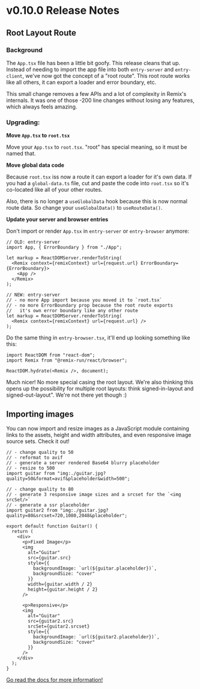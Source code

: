 # v0.10.0 Release Notes

## Root Layout Route

### Background

The `App.tsx` file has been a little bit goofy. This release cleans that up. Instead of needing to import the app file into both `entry-server` and `entry-client`, we've now got the concept of a "root route". This root route works like all others, it can export a loader and error boundary, etc.

This small change removes a few APIs and a lot of complexity in Remix's internals. It was one of those -200 line changes without losing any features, which always feels amazing.

### Upgrading:

**Move `App.tsx` to `root.tsx`**

Move your `App.tsx` to `root.tsx`. "root" has special meaning, so it must be named that.

**Move global data code**

Because `root.tsx` iss now a route it can export a loader for it's own data. If you had a `global-data.ts` file, cut and paste the code into `root.tsx` so it's co-located like all of your other routes.

Also, there is no longer a `useGlobalData` hook because this is now normal route data. So change your `useGlobalData()` to `useRouteData()`.

**Update your server and browser entries**

Don't import or render `App.tsx` in `entry-server` or `entry-browser` anymore:

```tsx
// OLD: entry-server
import App, { ErrorBoundary } from "./App";

let markup = ReactDOMServer.renderToString(
  <Remix context={remixContext} url={request.url} ErrorBoundary={ErrorBoundary}>
    <App />
  </Remix>
);

// NEW: entry-server
// - no more App import because you moved it to `root.tsx`
// - no more ErrorBoundary prop because the root route exports
//   it's own error boundary like any other route
let markup = ReactDOMServer.renderToString(
  <Remix context={remixContext} url={request.url} />
);
```

Do the same thing in `entry-browser.tsx`, it'll end up looking something like this:

```tsx
import ReactDOM from "react-dom";
import Remix from "@remix-run/react/browser";

ReactDOM.hydrate(<Remix />, document);
```

Much nicer! No more special casing the root layout. We're also thinking this opens up the possibility for multiple root layouts: think signed-in-layout and signed-out-layout". We're not there yet though :)

## Importing images

You can now import and resize images as a JavaScript module containing links to the assets, height and width attributes, and even responsive image source sets. Check it out!

```tsx
// - change quality to 50
// - reformat to avif
// - generate a server rendered Base64 blurry placeholder
// - resize to 500
import guitar from "img:./guitar.jpg?quality=50&format=avif&placeholder&width=500";

// - change quality to 80
// - generate 3 responsive image sizes and a srcset for the `<img srcSet/>`
// - generate a ssr placeholder
import guitar2 from "img:./guitar.jpg?quality=80&srcset=720,1080,2048&placeholder";

export default function Guitar() {
  return (
    <div>
      <p>Fixed Image</p>
      <img
        alt="Guitar"
        src={guitar.src}
        style={{
          backgroundImage: `url(${guitar.placeholder})`,
          backgroundSize: "cover"
        }}
        width={guitar.width / 2}
        height={guitar.height / 2}
      />

      <p>Responsive</p>
      <img
        alt="Guitar"
        src={guitar2.src}
        srcSet={guitar2.srcset}
        style={{
          backgroundImage: `url(${guitar2.placeholder})`,
          backgroundSize: "cover"
        }}
      />
    </div>
  );
}
```

[Go read the docs for more information!](https://remix.run/dashboard/docs/images)
